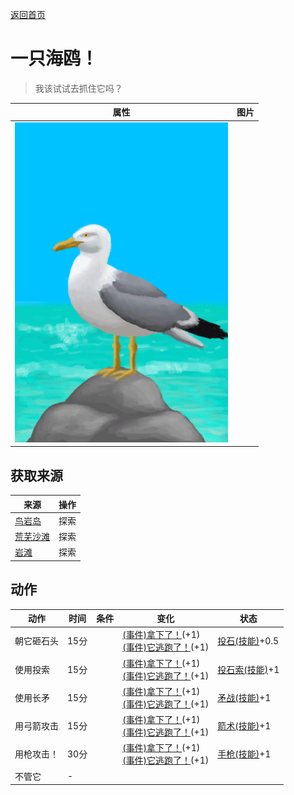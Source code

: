 [返回首页](index.md)  
# 一只海鸥！  
> 我该试试去抓住它吗？  
  
  属性  |   图片   
 ----  |  ----:   
   |  ![](Sprite/Seagull.png)   
  
## 获取来源  
来源  |  操作  
----  |  ----  
[鸟岩岛](BirdRock.md)  |  探索  
[荒芜沙滩](DesolateBeach.md)  |  探索  
[岩滩](Rocks.md)  |  探索  
## 动作  
动作  |  时间  |  条件  |  变化  |  状态  
----  |  ----  |  ----  |  ----  |  ----  
朝它砸石头  |  15分  |    |  [(事件)拿下了！](Event_SeagullFightSuccess.md)(+1)<br>[(事件)它逃跑了！](Event_SeagullFightFailure.md)(+1)  |  [投石(技能)](Skill_RockThrowing.md)+0.5  
使用投索  |  15分  |    |  [(事件)拿下了！](Event_SeagullFightSuccess.md)(+1)<br>[(事件)它逃跑了！](Event_SeagullFightFailure.md)(+1)  |  [投石索(技能)](Skill_Sling.md)+1  
使用长矛  |  15分  |    |  [(事件)拿下了！](Event_SeagullFightSuccess.md)(+1)<br>[(事件)它逃跑了！](Event_SeagullFightFailure.md)(+1)  |  [矛战(技能)](Skill_SpearFighting.md)+1  
用弓箭攻击  |  15分  |    |  [(事件)拿下了！](Event_SeagullFightSuccess.md)(+1)<br>[(事件)它逃跑了！](Event_SeagullFightFailure.md)(+1)  |  [箭术(技能)](Skill_Archery.md)+1  
用枪攻击！  |  30分  |    |  [(事件)拿下了！](Event_SeagullFightSuccess.md)(+1)<br>[(事件)它逃跑了！](Event_SeagullFightFailure.md)(+1)  |  [手枪(技能)](Skill_Handguns.md)+1  
不管它  |  -  |    |    |    
